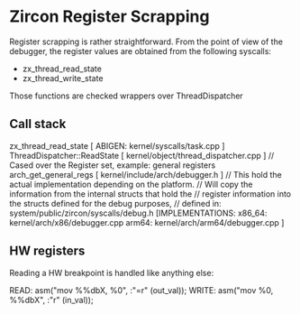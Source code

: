 # Zircon Register Scrapping

Register scrapping is rather straightforward.
From the point of view of the debugger, the register values are obtained
from the following syscalls:

- zx_thread_read_state
- zx_thread_write_state

Those functions are checked wrappers over ThreadDispatcher

## Call stack

zx_thread_read_state                [ ABIGEN: kernel/syscalls/task.cpp ]
  ThreadDispatcher::ReadState       [ kernel/object/thread_dispatcher.cpp ]
    // Cased over the Register set, example: general registers
    arch_get_general_regs   [ kernel/include/arch/debugger.h ]
      // This hold the actual implementation depending on the platform.
      // Will copy the information from the internal structs that hold the
      // register information into the structs defined for the debug purposes,
      // defined in: system/public/zircon/syscalls/debug.h
      [IMPLEMENTATIONS:
        x86_64: kernel/arch/x86/debugger.cpp
        arm64: kernel/arch/arm64/debugger.cpp
      ]

## HW registers

Reading a HW breakpoint is handled like anything else:

READ:   asm("mov %%dbX, %0", :"=r" (out_val));
WRITE:  asm("mov %0, %%dbX", :"r" (in_val));

